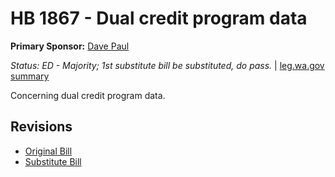 # HB 1867 - Dual credit program data
**Primary Sponsor:** [Dave Paul](/person/leg/paul_da.md)

*Status: ED - Majority; 1st substitute bill be substituted, do pass.* | [leg.wa.gov summary](https://app.leg.wa.gov/billsummary?BillNumber=1867&Year=2021)

Concerning dual credit program data.

## Revisions
* [Original Bill](1/)
* [Substitute Bill](S/)